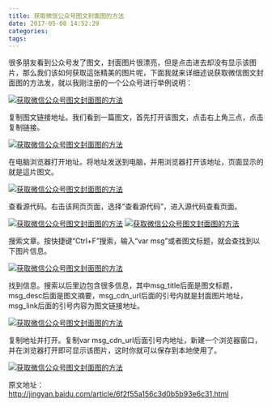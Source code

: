 ```yaml
---
title: 获取微信公众号图文封面图的方法
date: 2017-05-08 14:52:29
categories:
tags:
---
```

很多朋友看到公众号发了图文，封面图片很漂亮，但是点击进去却没有显示该图片，那么我们该如何获取這张精美的图片呢，下面我就来详细述说获取微信图文封面图的方法发，就以我刚注册的一个公众号进行举例说明：
<!-- more -->

[![获取微信公众号图文封面图的方法](http://upload-images.jianshu.io/upload_images/977602-63f99d84bc4f2497.jpg?imageMogr2/auto-orient/strip%7CimageView2/2/w/1240)](http://jingyan.baidu.com/album/6f2f55a156c3d0b5b93e6c31.html?picindex=1)



复制图文链接地址。我们看到一篇图文，首先打开该图文，点击右上角三点，点击复制链接。

[![获取微信公众号图文封面图的方法](http://upload-images.jianshu.io/upload_images/977602-4faaeea698d003b0.jpg?imageMogr2/auto-orient/strip%7CimageView2/2/w/1240)](http://jingyan.baidu.com/album/6f2f55a156c3d0b5b93e6c31.html?picindex=2)

在电脑浏览器打开地址。将地址发送到电脑，并用浏览器打开该地址，页面显示的就是這片图文。

[![获取微信公众号图文封面图的方法](http://upload-images.jianshu.io/upload_images/977602-2d2e66b0a78735d3.jpg?imageMogr2/auto-orient/strip%7CimageView2/2/w/1240)](http://jingyan.baidu.com/album/6f2f55a156c3d0b5b93e6c31.html?picindex=3)

查看源代码。右击该网页页面，选择“查看源代码”，进入源代码查看页面。

[![获取微信公众号图文封面图的方法](http://upload-images.jianshu.io/upload_images/977602-91a700ca3a6d52b5.jpg?imageMogr2/auto-orient/strip%7CimageView2/2/w/1240)](http://jingyan.baidu.com/album/6f2f55a156c3d0b5b93e6c31.html?picindex=4)
[![获取微信公众号图文封面图的方法](http://upload-images.jianshu.io/upload_images/977602-e79e0365da5f6d03.jpg?imageMogr2/auto-orient/strip%7CimageView2/2/w/1240)](http://jingyan.baidu.com/album/6f2f55a156c3d0b5b93e6c31.html?picindex=5)

搜索文章。按快捷键“Ctrl+F”搜索，输入“var msg”或者图文标题，就会查找到以下图片信息。

[![获取微信公众号图文封面图的方法](http://upload-images.jianshu.io/upload_images/977602-d62de23272ed78f0.jpg?imageMogr2/auto-orient/strip%7CimageView2/2/w/1240)](http://jingyan.baidu.com/album/6f2f55a156c3d0b5b93e6c31.html?picindex=6)

找到信息。搜索以后里边包含很多信息，其中msg_title后面是图文标题，msg_desc后面是图文摘要，msg_cdn_url后面的引号内就是封面图片地址，msg_link后面的引号内容为图文链接地址。

[![获取微信公众号图文封面图的方法](http://upload-images.jianshu.io/upload_images/977602-5a024844fec495a6.jpg?imageMogr2/auto-orient/strip%7CimageView2/2/w/1240)](http://jingyan.baidu.com/album/6f2f55a156c3d0b5b93e6c31.html?picindex=7)

复制地址并打开。复制var msg_cdn_url后面引号内地址，新建一个浏览器窗口，并在浏览器打开即可显示该图片，这时你就可以保存到本地使用了。

[![获取微信公众号图文封面图的方法](http://upload-images.jianshu.io/upload_images/977602-96960da0611660af.jpg?imageMogr2/auto-orient/strip%7CimageView2/2/w/1240)](http://jingyan.baidu.com/album/6f2f55a156c3d0b5b93e6c31.html?picindex=8)

原文地址：http://jingyan.baidu.com/article/6f2f55a156c3d0b5b93e6c31.html

